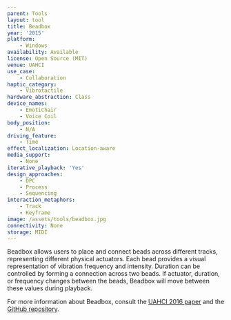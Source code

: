 ```yaml
---
parent: Tools
layout: tool
title: Beadbox
year: '2015'
platform:
    - Windows
availability: Available
license: Open Source (MIT)
venue: UAHCI
use_case:
    - Collaboration
haptic_category:
    - Vibrotactile
hardware_abstraction: Class
device_names:
    - EmotiChair
    - Voice Coil
body_position:
    - N/A
driving_feature:
    - Time
effect_localization: Location-aware
media_support:
    - None
iterative_playback: 'Yes'
design_approaches:
    - DPC
    - Process
    - Sequencing
interaction_metaphors:
    - Track
    - Keyframe
image: /assets/tools/beadbox.jpg
connectivity: None
storage: MIDI
---
```

Beadbox allows users to place and connect beads across different tracks, representing different physical actuators.
Each bead provides a visual representation of vibration frequency and intensity.
Duration can be controlled by forming a connection across two beads.
If actuator, duration, or frequency changes between the beads, Beadbox will move between these values during playback.

For more information about Beadbox, consult the [UAHCI 2016 paper](https://doi.org/10.1007/978-3-319-40244-4_5) and the [GitHub repository](https://github.com/somang/TheBeadbox).

